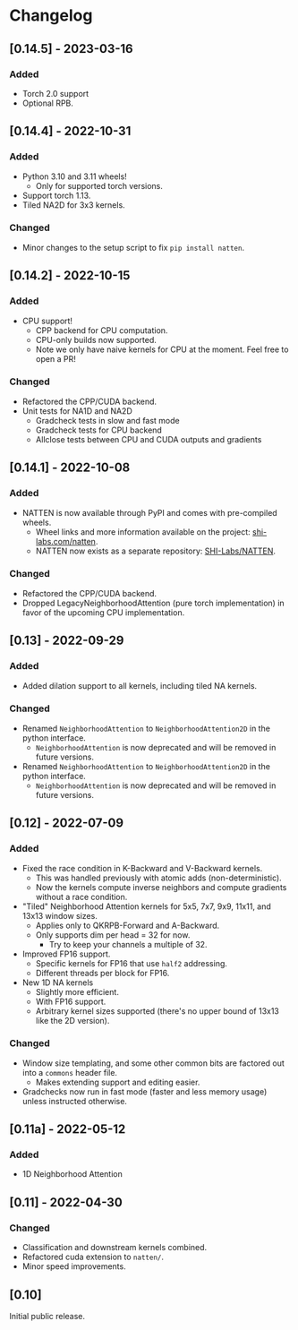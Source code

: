 # Changelog

## [0.14.5] - 2023-03-16
 
### Added
- Torch 2.0 support
- Optional RPB.

## [0.14.4] - 2022-10-31
 
### Added
- Python 3.10 and 3.11 wheels!
  - Only for supported torch versions.
- Support torch 1.13.
- Tiled NA2D for 3x3 kernels.

### Changed
- Minor changes to the setup script to fix `pip install natten`.

## [0.14.2] - 2022-10-15
 
### Added
- CPU support!
  - CPP backend for CPU computation.
  - CPU-only builds now supported.
  - Note we only have naive kernels for CPU at the moment. Feel free to open a PR!

### Changed
- Refactored the CPP/CUDA backend.
- Unit tests for NA1D and NA2D
  - Gradcheck tests in slow and fast mode
  - Gradcheck tests for CPU backend
  - Allclose tests between CPU and CUDA outputs and gradients

## [0.14.1] - 2022-10-08
 
### Added
- NATTEN is now available through PyPI and comes with pre-compiled wheels.
  - Wheel links and more information available on the project: [shi-labs.com/natten](https://www.shi-labs.com/natten/).
  - NATTEN now exists as a separate repository: [SHI-Labs/NATTEN](https://github.com/SHI-Labs/NATTEN).

### Changed
- Refactored the CPP/CUDA backend.
- Dropped LegacyNeighborhoodAttention (pure torch implementation) in favor of the upcoming CPU implementation.

 
## [0.13] - 2022-09-29
 
### Added
- Added dilation support to all kernels, including tiled NA kernels.
 
### Changed
- Renamed `NeighborhoodAttention` to `NeighborhoodAttention2D` in the python interface.
  - `NeighborhoodAttention` is now deprecated and will be removed in future versions.
- Renamed `NeighborhoodAttention` to `NeighborhoodAttention2D` in the python interface.
  - `NeighborhoodAttention` is now deprecated and will be removed in future versions.
 
## [0.12] - 2022-07-09
 
### Added
- Fixed the race condition in K-Backward and V-Backward kernels.
  - This was handled previously with atomic adds (non-deterministic).
  - Now the kernels compute inverse neighbors and compute gradients without a race condition.
- "Tiled" Neighborhood Attention kernels for 5x5, 7x7, 9x9, 11x11, and 13x13 window sizes.
  - Applies only to QKRPB-Forward and A-Backward.
  - Only supports dim per head = 32 for now.
    - Try to keep your channels a multiple of 32.
- Improved FP16 support.
  - Specific kernels for FP16 that use `half2` addressing.
  - Different threads per block for FP16.
- New 1D NA kernels
  - Slightly more efficient.
  - With FP16 support.
  - Arbitrary kernel sizes supported (there's no upper bound of 13x13 like the 2D version).
 
### Changed
- Window size templating, and some other common bits are factored out into a `commons` header file.
  - Makes extending support and editing easier.
- Gradchecks now run in fast mode (faster and less memory usage) unless instructed otherwise.
 
## [0.11a] - 2022-05-12
 
### Added
- 1D Neighborhood Attention
 
## [0.11] - 2022-04-30
 
### Changed
  
- Classification and downstream kernels combined.
- Refactored cuda extension to `natten/`.
- Minor speed improvements.
 
## [0.10]
Initial public release.
